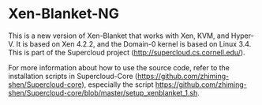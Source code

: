 # Xen-Blanket-NG

This is a new version of Xen-Blanket that works with Xen, KVM, and Hyper-V. It is based on Xen 4.2.2, and the Domain-0 kernel is based on Linux 3.4. This is part of the Supercloud project (http://supercloud.cs.cornell.edu/). 

For more information about how to use the source code, refer to the installation scripts in Supercloud-Core (https://github.com/zhiming-shen/Supercloud-core), especially the script https://github.com/zhiming-shen/Supercloud-core/blob/master/setup_xenblanket_1.sh.
